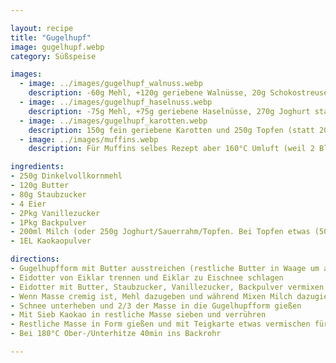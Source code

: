 ```yaml
---

layout: recipe
title: "Gugelhupf"
image: gugelhupf.webp
category: Süßspeise

images:
  - image: ../images/gugelhupf_walnuss.webp
    description: -60g Mehl, +120g geriebene Walnüsse, 20g Schokostreusel statt Kakao. Nüsse passen sehr gut aber Schoko nicht. Wenn Walnüsse dann besser nur Nüsse und kein Schoko und kein Kakao
  - image: ../images/gugelhupf_haselnuss.webp
    description: -75g Mehl, +75g geriebene Haselnüsse, 270g Joghurt statt Milch, keine Schokolade/Kakao - sehr saftig und gut, schmeckt intensiv nach Haselnüssen
  - image: ../images/gugelhupf_karotten.webp
    description: 150g fein geriebene Karotten und 250g Topfen (statt 200ml Milch) war geschmacklich super aber etwas kompakt (vmtl wegen Topfen). Evtl nächstes Mal Karotten erst am Ende unterheben damit sie im Kuchen sichtbar und ganz bleiben
  - image: ../images/muffins.webp
    description: Für Muffins selbes Rezept aber 160°C Umluft (weil 2 Blech), 25min, dann 5-10min im Blech ruhen lassen

ingredients:
- 250g Dinkelvollkornmehl
- 120g Butter
- 80g Staubzucker
- 4 Eier
- 2Pkg Vanillezucker
- 1Pkg Backpulver
- 200ml Milch (oder 250g Joghurt/Sauerrahm/Topfen. Bei Topfen etwas (50ml?) Milch dazu)
- 1EL Kaokaopulver

directions:
- Gugelhupfform mit Butter ausstreichen (restliche Butter in Waage um auf 120g zu kommen)
- Eidotter von Eiklar trennen und Eiklar zu Eischnee schlagen
- Eidotter mit Butter, Staubzucker, Vanillezucker, Backpulver vermixen
- Wenn Masse cremig ist, Mehl dazugeben und während Mixen Milch dazugießen
- Schnee unterheben und 2/3 der Masse in die Gugelhupfform gießen
- Mit Sieb Kaokao in restliche Masse sieben und verrühren
- Restliche Masse in Form gießen und mit Teigkarte etwas vermischen für Marmorierung
- Bei 180°C Ober-/Unterhitze 40min ins Backrohr

---
```


